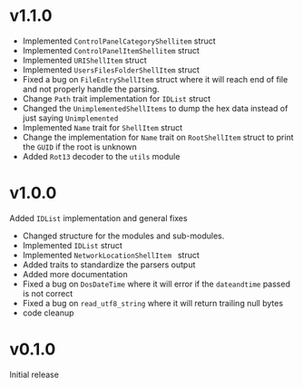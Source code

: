 # v1.1.0

* Implemented `ControlPanelCategoryShellitem` struct
* Implemented `ControlPanelItemShellitem` struct
* Implemented `URIShellItem` struct
* Implemented  `UsersFilesFolderShellItem` struct
* Fixed a bug on `FileEntryShellItem` struct where it will reach end of file and not properly handle the parsing.
* Change `Path` trait implementation for `IDList` struct
* Changed the `UnimplementedShellItems`  to dump the hex data instead of just saying `Unimplemented`
* Implemented `Name` trait for `ShellItem` struct
* Change the implementation for `Name` trait on `RootShellItem` struct to print the `GUID` if the root is unknown
* Added `Rot13` decoder to the `utils` module

# v1.0.0

 Added `IDList` implementation and general fixes

* Changed structure for the modules and sub-modules.
* Implemented `IDList` struct
* Implemented `NetworkLocationShellItem ` struct
* Added traits to standardize the parsers output
* Added more documentation
* Fixed a bug on `DosDateTime` where it will error if the `dateandtime` passed is not correct
* Fixed a bug on `read_utf8_string` where it will return trailing null bytes
* code cleanup
# v0.1.0

Initial release 


